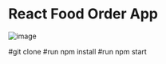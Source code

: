 # React Food Order App
![image](https://user-images.githubusercontent.com/42411943/187469526-7fc8fc4a-c74f-4f7e-98f4-1e8330dd8642.png)

#git clone
#run npm install
#run npm start
